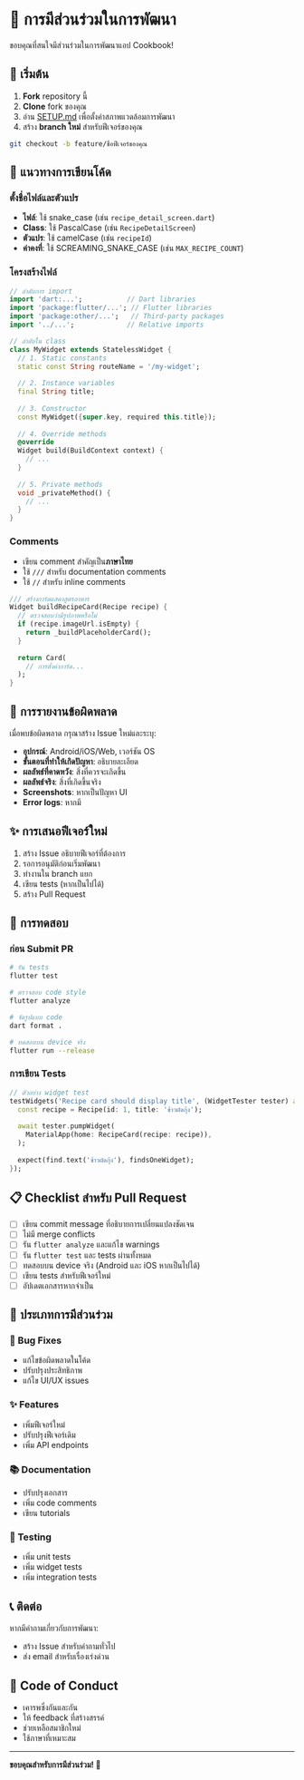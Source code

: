 # 🤝 การมีส่วนร่วมในการพัฒนา

ขอบคุณที่สนใจมีส่วนร่วมในการพัฒนาแอป Cookbook! 

## 🚀 เริ่มต้น

1. **Fork** repository นี้
2. **Clone** fork ของคุณ
3. อ่าน [SETUP.md](SETUP.md) เพื่อตั้งค่าสภาพแวดล้อมการพัฒนา
4. สร้าง **branch ใหม่** สำหรับฟีเจอร์ของคุณ

```bash
git checkout -b feature/ชื่อฟีเจอร์ของคุณ
```

## 📝 แนวทางการเขียนโค้ด

### ตั้งชื่อไฟล์และตัวแปร
- **ไฟล์**: ใช้ snake_case (เช่น `recipe_detail_screen.dart`)
- **Class**: ใช้ PascalCase (เช่น `RecipeDetailScreen`)
- **ตัวแปร**: ใช้ camelCase (เช่น `recipeId`)
- **ค่าคงที่**: ใช้ SCREAMING_SNAKE_CASE (เช่น `MAX_RECIPE_COUNT`)

### โครงสร้างไฟล์
```dart
// ลำดับการ import
import 'dart:...';           // Dart libraries
import 'package:flutter/...'; // Flutter libraries
import 'package:other/...';   // Third-party packages
import '../...';             // Relative imports

// ลำดับใน class
class MyWidget extends StatelessWidget {
  // 1. Static constants
  static const String routeName = '/my-widget';
  
  // 2. Instance variables
  final String title;
  
  // 3. Constructor
  const MyWidget({super.key, required this.title});
  
  // 4. Override methods
  @override
  Widget build(BuildContext context) {
    // ...
  }
  
  // 5. Private methods
  void _privateMethod() {
    // ...
  }
}
```

### Comments
- เขียน comment สำคัญเป็น**ภาษาไทย**
- ใช้ `///` สำหรับ documentation comments
- ใช้ `//` สำหรับ inline comments

```dart
/// สร้างการ์ดแสดงสูตรอาหาร
Widget buildRecipeCard(Recipe recipe) {
  // ตรวจสอบว่ามีรูปภาพหรือไม่
  if (recipe.imageUrl.isEmpty) {
    return _buildPlaceholderCard();
  }
  
  return Card(
    // การตั้งค่าการ์ด...
  );
}
```

## 🐛 การรายงานข้อผิดพลาด

เมื่อพบข้อผิดพลาด กรุณาสร้าง Issue ใหม่และระบุ:

- **อุปกรณ์**: Android/iOS/Web, เวอร์ชัน OS
- **ขั้นตอนที่ทำให้เกิดปัญหา**: อธิบายละเอียด
- **ผลลัพธ์ที่คาดหวัง**: สิ่งที่ควรจะเกิดขึ้น
- **ผลลัพธ์จริง**: สิ่งที่เกิดขึ้นจริง
- **Screenshots**: หากเป็นปัญหา UI
- **Error logs**: หากมี

## ✨ การเสนอฟีเจอร์ใหม่

1. สร้าง Issue อธิบายฟีเจอร์ที่ต้องการ
2. รอการอนุมัติก่อนเริ่มพัฒนา
3. ทำงานใน branch แยก
4. เขียน tests (หากเป็นไปได้)
5. สร้าง Pull Request

## 🧪 การทดสอบ

### ก่อน Submit PR
```bash
# รัน tests
flutter test

# ตรวจสอบ code style
flutter analyze

# จัดรูปแบบ code
dart format .

# ทดสอบบน device จริง
flutter run --release
```

### การเขียน Tests
```dart
// ตัวอย่าง widget test
testWidgets('Recipe card should display title', (WidgetTester tester) async {
  const recipe = Recipe(id: 1, title: 'ข้าวผัดกุ้ง');
  
  await tester.pumpWidget(
    MaterialApp(home: RecipeCard(recipe: recipe)),
  );
  
  expect(find.text('ข้าวผัดกุ้ง'), findsOneWidget);
});
```

## 📋 Checklist สำหรับ Pull Request

- [ ] เขียน commit message ที่อธิบายการเปลี่ยนแปลงชัดเจน
- [ ] ไม่มี merge conflicts
- [ ] รัน `flutter analyze` และแก้ไข warnings
- [ ] รัน `flutter test` และ tests ผ่านทั้งหมด
- [ ] ทดสอบบน device จริง (Android และ iOS หากเป็นไปได้)
- [ ] เขียน tests สำหรับฟีเจอร์ใหม่
- [ ] อัปเดตเอกสารหากจำเป็น

## 🎯 ประเภทการมีส่วนร่วม

### 🐛 Bug Fixes
- แก้ไขข้อผิดพลาดในโค้ด
- ปรับปรุงประสิทธิภาพ
- แก้ไข UI/UX issues

### ✨ Features
- เพิ่มฟีเจอร์ใหม่
- ปรับปรุงฟีเจอร์เดิม
- เพิ่ม API endpoints

### 📚 Documentation
- ปรับปรุงเอกสาร
- เพิ่ม code comments
- เขียน tutorials

### 🧪 Testing
- เพิ่ม unit tests
- เพิ่ม widget tests
- เพิ่ม integration tests

## 📞 ติดต่อ

หากมีคำถามเกี่ยวกับการพัฒนา:
- สร้าง Issue สำหรับคำถามทั่วไป
- ส่ง email สำหรับเรื่องเร่งด่วน

## 📄 Code of Conduct

- เคารพซึ่งกันและกัน
- ให้ feedback ที่สร้างสรรค์
- ช่วยเหลือสมาชิกใหม่
- ใช้ภาษาที่เหมาะสม

---

**ขอบคุณสำหรับการมีส่วนร่วม! 🙏**